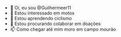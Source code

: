 - 👋 Oi, eu sou @Guilhermeer11
- 👀 Estou interessado em motos
- 🌱 Estou aprendendo ciclismo
- 💞️ Estou procurando colaborar em doações
- 📫 Como chegar até mim moro em campo mourão 

<!---
Guilhermeer11/Guilhermeer11 é um repositório ✨ especial ✨ porque seu `README.md` (este arquivo) aparece no seu perfil do GitHub.
Você pode clicar no link Visualizar para dar uma olhada nas suas alterações.

